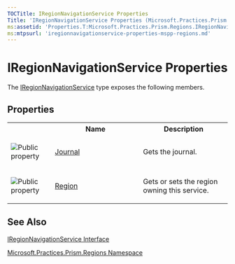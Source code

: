 ```yaml
---
TOCTitle: IRegionNavigationService Properties
Title: 'IRegionNavigationService Properties (Microsoft.Practices.Prism.Regions)'
ms:assetid: 'Properties.T:Microsoft.Practices.Prism.Regions.IRegionNavigationService'
ms:mtpsurl: 'iregionnavigationservice-properties-mspp-regions.md'
---
```


# IRegionNavigationService Properties

The [IRegionNavigationService](iregionnavigationservice-interface-mspp-regions) type exposes the following members.

## Properties

<table>
<colgroup>
<col width="20%" />
<col width="40%" />
<col width="40%" />
</colgroup>

<tbody>
<tr>
<th>
&nbsp;
</th>
<th>Name</th>
<th>Description</th>
</tr>
<tr>
 <td>

![](https://msdn.microsoft.com/en-us/Gg431203.pubproperty(en-us,PandP.50).gif "Public property")

 </td>
 <td>
<a href="iregionnavigationservice-journal-property-mspp-regions.md">Journal</a>
 </td>
 <td>
<div>
Gets the journal.
</div>
 </td>
</tr>
<tr>
 <td>

![](https://msdn.microsoft.com/en-us/Gg431203.pubproperty(en-us,PandP.50).gif "Public property")
 </td>
 <td>
<a href="iregionnavigationservice-region-property-mspp-regions.md">Region</a>
 </td>
 <td>
<div>
Gets or sets the region owning this service.
</div>
 </td>
</tr>
</tbody>
</table>

## See Also

[IRegionNavigationService Interface](iregionnavigationservice-interface-mspp-regions)

[Microsoft.Practices.Prism.Regions Namespace](mspp-regions-namespace)
